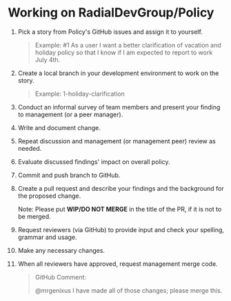 # Working on RadialDevGroup/Policy

1. Pick a story from Policy's GitHub issues and assign it to yourself.

    > Example: #1 As a user I want a better clarification of vacation and holiday policy so that I know if I am expected to report to work July 4th.

2. Create a local branch in your development environment to work on the story.

    > Example: 1-holiday-clarification

3. Conduct an informal survey of team members and present your finding to management (or a peer manager).

4. Write and document change.

5. Repeat discussion and management (or management peer) review as needed.

6. Evaluate discussed findings' impact on overall policy.

7. Commit and push branch to GitHub.

8. Create a pull request and describe your findings and the background for the proposed change.

    Note: Please put **WIP/DO NOT MERGE** in the title of the PR, if it is not to be merged.

9. Request reviewers (via GitHub) to provide input and check your spelling, grammar and usage.

10. Make any necessary changes.

11. When all reviewers have approved, request management merge code.

    > GitHub Comment:
    >
    > @mrgenixus I have made all of those changes; please merge this.
    >
